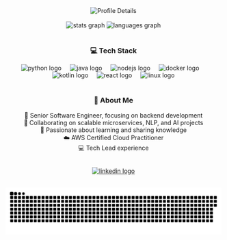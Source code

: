 <div align="center">
    <img src="https://github-profile-summary-cards.vercel.app/api/cards/profile-details?username=ygorsansone&theme=dracula" alt="Profile Details" style="max-width: 100%; width: 685px;">
</div>
<br>
<div align="center">
    <img src="https://github-readme-stats.vercel.app/api?username=ygorsansone&hide_title=false&hide_rank=false&show_icons=true&include_all_commits=true&count_private=true&disable_animations=false&theme=dracula&locale=en&hide_border=false" height="150" alt="stats graph"/>
    <img src="https://github-readme-stats.vercel.app/api/top-langs?username=ygorsansone&locale=en&hide_title=false&layout=compact&card_width=320&langs_count=5&theme=dracula&hide_border=false" height="150" alt="languages graph"/>
</div>
<br>

<h3 align="center">💻 Tech Stack</h3>
<div align="center">
  <img src="https://cdn.jsdelivr.net/gh/devicons/devicon/icons/python/python-original.svg" height="40" alt="python logo"/>
  <img width="12"/>
  <img src="https://cdn.jsdelivr.net/gh/devicons/devicon/icons/java/java-original.svg" height="40" alt="java logo"/>
  <img width="12"/>
  <img src="https://cdn.jsdelivr.net/gh/devicons/devicon/icons/nodejs/nodejs-original.svg" height="40" alt="nodejs logo"/>
  <img width="12"/>
  <img src="https://cdn.jsdelivr.net/gh/devicons/devicon/icons/docker/docker-original.svg" height="40" alt="docker logo"/>
  <img width="12"/>
  <img src="https://cdn.jsdelivr.net/gh/devicons/devicon/icons/kotlin/kotlin-original.svg" height="40" alt="kotlin logo"/>
  <img width="12"/>
  <img src="https://cdn.jsdelivr.net/gh/devicons/devicon/icons/react/react-original.svg" height="40" alt="react logo"/>
  <img width="12"/>
  <img src="https://cdn.jsdelivr.net/gh/devicons/devicon/icons/linux/linux-original.svg" height="40" alt="linux logo"/>
</div>
<br>

<h3 align="center">🔭 About Me</h3>
<p align="center">
    🔭 Senior Software Engineer, focusing on backend development<br>
    👯 Collaborating on scalable microservices, NLP, and AI projects<br>
    🌱 Passionate about learning and sharing knowledge<br>
    ☁️ AWS Certified Cloud Practitioner<br>
    💻 Tech Lead experience<br>
</p>
<br>

<div align="center">
  <a href="https://www.linkedin.com/in/ygorsansone/" target="_blank">
    <img src="https://raw.githubusercontent.com/maurodesouza/profile-readme-generator/master/src/assets/icons/social/linkedin/default.svg" width="52" height="40" alt="linkedin logo"/>
  </a>
</div>
<br>

<p align="center">
    <picture>
      <source media="(prefers-color-scheme: dark)" srcset="https://raw.githubusercontent.com/YgorSansone/YgorSansone/output/snake.svg">
      <source media="(prefers-color-scheme: light)" srcset="https://raw.githubusercontent.com/YgorSansone/YgorSansone/output/snake.svg">
      <img alt="GitHub Contribution Grid Snake Animation" src="https://raw.githubusercontent.com/YgorSansone/YgorSansone/output/snake.svg">
    </picture>
</p>
